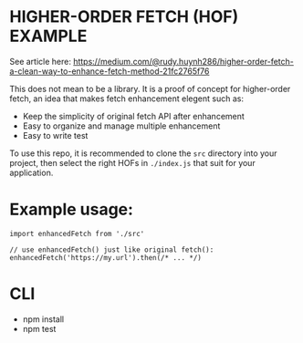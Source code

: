 # HIGHER-ORDER FETCH (HOF) EXAMPLE

See article here: https://medium.com/@rudy.huynh286/higher-order-fetch-a-clean-way-to-enhance-fetch-method-21fc2765f76

This does not mean to be a library. It is a proof of concept for higher-order fetch, an idea that makes fetch enhancement elegent such as:
* Keep the simplicity of original fetch API after enhancement
* Easy to organize and manage multiple enhancement
* Easy to write test

To use this repo, it is recommended to clone the `src` directory into your project, then select the right HOFs in `./index.js` that suit for your application.

# Example usage:
```
import enhancedFetch from './src'

// use enhancedFetch() just like original fetch():
enhancedFetch('https://my.url').then(/* ... */)
```


# CLI
* npm install
* npm test

